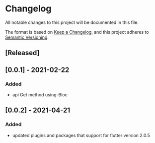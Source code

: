 # Changelog
All notable changes to this project will be documented in this file.

The format is based on [Keep a Changelog](https://keepachangelog.com/en/1.0.0/),
and this project adheres to [Semantic Versioning](https://semver.org/spec/v2.0.0.html).

## [Released]

## [0.0.1] - 2021-02-22
### Added
-  api Get method using-Bloc

## [0.0.2] - 2021-04-21
### Added
- updated plugins and packages that support for flutter version 2.0.5
